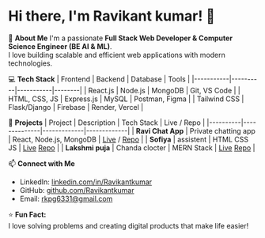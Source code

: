 # Hi there, I'm Ravikant kumar! 👋

🚀 **About Me**
I'm a passionate **Full Stack Web Developer & Computer Science Engineer (BE AI & ML)**.  
I love building scalable and efficient web applications with modern technologies.

💻 **Tech Stack**
| Frontend | Backend | Database | Tools |
|-----------|----------|-----------|--------|
| React.js | Node.js | MongoDB | Git, VS Code |
| HTML, CSS, JS | Express.js | MySQL | Postman, Figma |
| Tailwind CSS | Flask/Django | Firebase | Render, Vercel |

🌟 **Projects**
| Project | Description | Tech Stack | Live / Repo |
|----------|--------------|-------------|-------------|
| **Ravi Chat App** | Private chatting app | React, Node.js, MongoDB | [Live](https://ravi-chat-fronted.vercel.app/) / [Repo](https://github.com/Ravipatelai/ravi_chat_fronted) |
| **Sofiya** | assistent | HTML CSS JS | [Live](https://sofiya-talk-web.vercel.app/) [Repo](https://github.com/Ravipatelai/Sofiya-talk-web) |
| **Lakshmi puja** | Chanda clocter | MERN Stack | [Live](https://lakshmipujafronted.vercel.app/) [Repo](https://github.com/Ravipatelai/lakshmipujafronted) |

📫 **Connect with Me**
- LinkedIn: [linkedin.com/in/Ravikantkumar](https://linkedin.com/in/ravikantkumarai)
- GitHub: [github.com/Ravikantkumar](https://github.com/Ravipatelai)
- Email: rkpg6331@gmail.com

⭐ **Fun Fact:**  
I love solving problems and creating digital products that make life easier!

